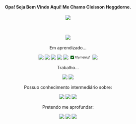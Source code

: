 <h4 align="center">Opa! Seja Bem Vindo Aqui! Me Chamo Cleisson Heggdorne. </h4>
<p align="center">
<a href="https://www.instagram.com/cleisson.heggdorne/"><img src="https://cdn.icon-icons.com/icons2/122/PNG/512/instagram_socialnetwork_20033.png" width="30px" ></a>
</p>
<p>&nbsp;</p>
<p align="center"><img src="https://media3.giphy.com/media/wvQIqJyNBOCjK/giphy.gif?cid=ecf05e472xnza9gnsucrckd1ysswy1skppuduan618uqwe9o&amp;rid=giphy.gif&amp;ct=g" /></p>

<p align="center">
  Em  aprendizado...
</p>
<p align="center">
  <img src="https://img.icons8.com/color/480/java-coffee-cup-logo--v1.png" width="70px" />
  <img src="https://www.pngfind.com/pngs/m/53-535670_spring-framework-logo-spring-boot-hd-png-download.png" width="70px"/>
  <img src="https://miro.medium.com/max/743/1*vBaeAw41XveYAWI7_mqGxg.jpeg" width="70px" />
  <img src="https://www.vectorlogo.zone/logos/getpostman/getpostman-ar21.png" width="70px"/>
  <img src="https://nsfocusglobal.com/wp-content/uploads/2019/04/apachetomcat.jpg" width="70px"/>
  <img src="https://raw.githubusercontent.com/thymeleaf/thymeleaf-org/main/artwork/thymeleaf%202016/thymeleaf_logo_white.png" width="70px"/>
   <img src="https://upload.wikimedia.org/wikipedia/commons/2/22/Hibernate_logo_a.png" width="70px"/>

</p>

<p align="center">
  Trabalho...
</p>
<p align="center">
<img src="https://cdn-icons-png.flaticon.com/512/337/337953.png" width="70px" />
 <img src="https://cdn-icons-png.flaticon.com/512/5968/5968342.png" width="70px" />

</p>
<p align="center">
  Possuo conhecimento intermediário sobre:
</p>
<p align="center">
  <img src="https://cdn-icons-png.flaticon.com/512/5968/5968332.png" width="70px" />
  <img src="https://colinstodd.com/images/posts/matcss-min.png" width="70px" />
  <img src="https://freepngimg.com/download/android/58550-mobile-development-android-studio-app-free-download-image.png" width="70px" />

<p align="center">
  Pretendo me aprofundar:
</p>
<p align="center">
<img src="https://cdn-icons-png.flaticon.com/512/5968/5968292.png" width="70px" />
  <img src="https://cdn-icons-png.flaticon.com/512/919/919826.png" width="70px" />
  <img src="https://cdn-icons-png.flaticon.com/512/919/919827.png" width="70px" />
</p>

